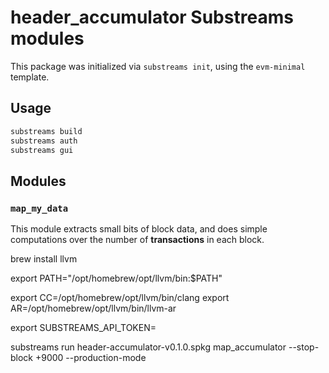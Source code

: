 # header_accumulator Substreams modules

This package was initialized via `substreams init`, using the `evm-minimal` template.

## Usage

```bash
substreams build
substreams auth
substreams gui
```

## Modules

### `map_my_data`

This module extracts small bits of block data, and does simple computations over the 
number of **transactions** in each block.

brew install llvm

export PATH="/opt/homebrew/opt/llvm/bin:$PATH"

export CC=/opt/homebrew/opt/llvm/bin/clang
export AR=/opt/homebrew/opt/llvm/bin/llvm-ar

export SUBSTREAMS_API_TOKEN=<token>

substreams run header-accumulator-v0.1.0.spkg map_accumulator --stop-block +9000 --production-mode
